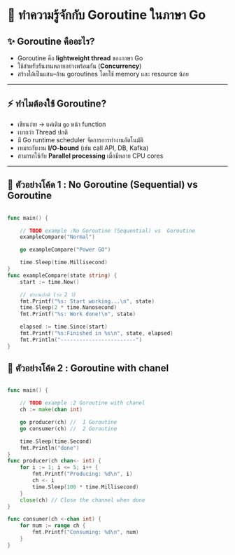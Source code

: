 # 🚀 ทำความรู้จักกับ Goroutine ในภาษา Go

## ✨ Goroutine คืออะไร?
- Goroutine คือ **lightweight thread** ของภาษา Go  
- ใช้สำหรับรันงานหลายอย่างพร้อมกัน (**Concurrency**)  
- สร้างได้เป็นแสน–ล้าน goroutines โดยใช้ memory และ resource น้อย  

---

## ⚡ ทำไมต้องใช้ Goroutine?
- เขียนง่าย → แค่เติม `go` หน้า function
- เบากว่า Thread ปกติ
- มี Go runtime scheduler จัดการการทำงานอัตโนมัติ
- เหมาะกับงาน **I/O-bound** (เช่น call API, DB, Kafka)  
- สามารถใช้กับ **Parallel processing** เมื่อมีหลาย CPU cores  

---

## 📌 ตัวอย่างโค้ด 1 : No Goroutine (Sequential) vs  Goroutine
```go

func main() {

	// TODO example :No Goroutine (Sequential) vs  Goroutine
	exampleCompare("Normal")

	go exampleCompare("Power GO")

	time.Sleep(time.Millisecond)
}
func exampleCompare(state string) {
	start := time.Now()

	// ทำงานปกติ (รอ 2 วิ)
	fmt.Printf("%s: Start working...\n", state)
	time.Sleep(2 * time.Nanosecond)
	fmt.Printf("%s: Work done!\n", state)

	elapsed := time.Since(start)
	fmt.Printf("%s:Finished in %s\n", state, elapsed)
	fmt.Println("------------------------")
}
```

## 📌 ตัวอย่างโค้ด 2 : Goroutine with chanel
```go

func main() {

	// TODO example :2 Goroutine with chanel
	ch := make(chan int)

	go producer(ch) //  1 Goroutine
	go consumer(ch) //  2 Goroutine

	time.Sleep(time.Second)
	fmt.Println("done")
}
func producer(ch chan<- int) {
	for i := 1; i <= 5; i++ {
		fmt.Printf("Producing: %d\n", i)
		ch <- i
		time.Sleep(100 * time.Millisecond)
	}
	close(ch) // Close the channel when done
}

func consumer(ch <-chan int) {
	for num := range ch {
		fmt.Printf("Consuming: %d\n", num)
	}
}
```
